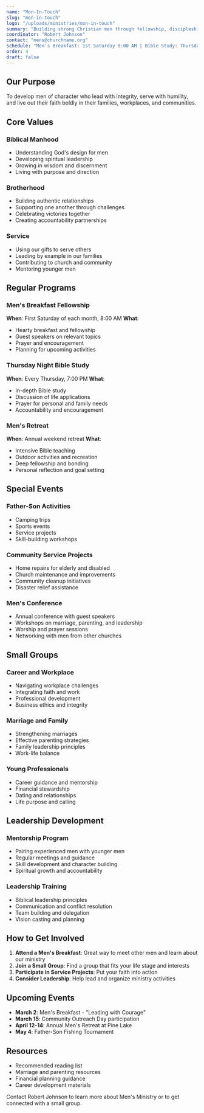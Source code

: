 ```yaml
---
name: "Mon-In-Touch"
slug: "mon-in-touch"
logo: "/uploads/ministries/mon-in-touch"
summary: "Building strong Christian men through fellowship, discipleship, and service opportunities that strengthen faith and character."
coordinator: "Robert Johnson"
contact: "mens@churchname.org"
schedule: "Men's Breakfast: 1st Saturday 8:00 AM | Bible Study: Thursday 7:00 PM"
order: 4
draft: false
---
```


## Our Purpose

To develop men of character who lead with integrity, serve with humility, and live out their faith boldly in their families, workplaces, and communities.

## Core Values

### Biblical Manhood
- Understanding God's design for men
- Developing spiritual leadership
- Growing in wisdom and discernment
- Living with purpose and direction

### Brotherhood
- Building authentic relationships
- Supporting one another through challenges
- Celebrating victories together
- Creating accountability partnerships

### Service
- Using our gifts to serve others
- Leading by example in our families
- Contributing to church and community
- Mentoring younger men

## Regular Programs

### Men's Breakfast Fellowship
**When**: First Saturday of each month, 8:00 AM
**What**: 
- Hearty breakfast and fellowship
- Guest speakers on relevant topics
- Prayer and encouragement
- Planning for upcoming activities

### Thursday Night Bible Study
**When**: Every Thursday, 7:00 PM
**What**:
- In-depth Bible study
- Discussion of life applications
- Prayer for personal and family needs
- Accountability and encouragement

### Men's Retreat
**When**: Annual weekend retreat
**What**:
- Intensive Bible teaching
- Outdoor activities and recreation
- Deep fellowship and bonding
- Personal reflection and goal setting

## Special Events

### Father-Son Activities
- Camping trips
- Sports events
- Service projects
- Skill-building workshops

### Community Service Projects
- Home repairs for elderly and disabled
- Church maintenance and improvements
- Community cleanup initiatives
- Disaster relief assistance

### Men's Conference
- Annual conference with guest speakers
- Workshops on marriage, parenting, and leadership
- Worship and prayer sessions
- Networking with men from other churches

## Small Groups

### Career and Workplace
- Navigating workplace challenges
- Integrating faith and work
- Professional development
- Business ethics and integrity

### Marriage and Family
- Strengthening marriages
- Effective parenting strategies
- Family leadership principles
- Work-life balance

### Young Professionals
- Career guidance and mentorship
- Financial stewardship
- Dating and relationships
- Life purpose and calling

## Leadership Development

### Mentorship Program
- Pairing experienced men with younger men
- Regular meetings and guidance
- Skill development and character building
- Spiritual growth and accountability

### Leadership Training
- Biblical leadership principles
- Communication and conflict resolution
- Team building and delegation
- Vision casting and planning

## How to Get Involved

1. **Attend a Men's Breakfast**: Great way to meet other men and learn about our ministry
2. **Join a Small Group**: Find a group that fits your life stage and interests
3. **Participate in Service Projects**: Put your faith into action
4. **Consider Leadership**: Help lead and organize ministry activities

## Upcoming Events

- **March 2**: Men's Breakfast - "Leading with Courage"
- **March 15**: Community Outreach Day participation
- **April 12-14**: Annual Men's Retreat at Pine Lake
- **May 4**: Father-Son Fishing Tournament

## Resources

- Recommended reading list
- Marriage and parenting resources
- Financial planning guidance
- Career development materials

Contact Robert Johnson to learn more about Men's Ministry or to get connected with a small group.